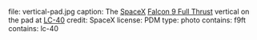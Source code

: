 file: vertical-pad.jpg
caption: The [SpaceX](term) [Falcon 9 Full Thrust](term) vertical on the pad at [LC-40](term)
credit: SpaceX
license: PDM
type: photo
contains: f9ft
contains: lc-40
